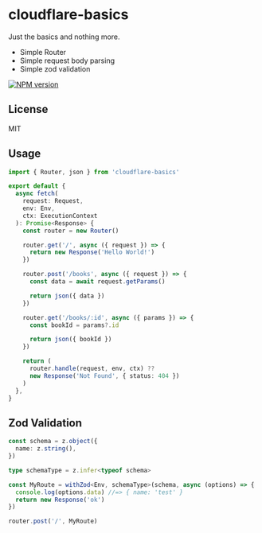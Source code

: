 # cloudflare-basics

Just the basics and nothing more.

- Simple Router
- Simple request body parsing
- Simple zod validation

[![NPM version](https://img.shields.io/npm/v/cloudflare-basics?color=a1b858&label=)](https://www.npmjs.com/package/cloudflare-basics)

## License

MIT

## Usage

```ts
import { Router, json } from 'cloudflare-basics'

export default {
  async fetch(
    request: Request,
    env: Env,
    ctx: ExecutionContext
  ): Promise<Response> {
    const router = new Router()

    router.get('/', async ({ request }) => {
      return new Response('Hello World!')
    })

    router.post('/books', async ({ request }) => {
      const data = await request.getParams()

      return json({ data })
    })

    router.get('/books/:id', async ({ params }) => {
      const bookId = params?.id

      return json({ bookId })
    })

    return (
      router.handle(request, env, ctx) ??
      new Response('Not Found', { status: 404 })
    )
  },
}
```

## Zod Validation

```ts
const schema = z.object({
  name: z.string(),
})

type schemaType = z.infer<typeof schema>

const MyRoute = withZod<Env, schemaType>(schema, async (options) => {
  console.log(options.data) //=> { name: 'test' }
  return new Response('ok')
})

router.post('/', MyRoute)
```
